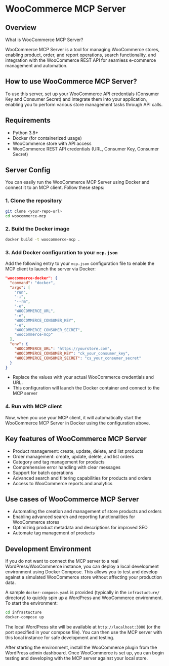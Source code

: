 # WooCommerce MCP Server

## Overview
What is WooCommerce MCP Server?

WooCommerce MCP Server is a tool for managing WooCommerce stores, enabling product, order, and report operations, search functionality, and integration with the WooCommerce REST API for seamless e-commerce management and automation.

## How to use WooCommerce MCP Server?
To use this server, set up your WooCommerce API credentials (Consumer Key and Consumer Secret) and integrate them into your application, enabling you to perform various store management tasks through API calls.

## Requirements

- Python 3.8+
- Docker (for containerized usage)
- WooCommerce store with API access
- WooCommerce REST API credentials (URL, Consumer Key, Consumer Secret)

## Server Config

You can easily run the WooCommerce MCP Server using Docker and connect it to an MCP client. Follow these steps:

### 1. Clone the repository
```bash
git clone <your-repo-url>
cd woocommerce-mcp
```

### 2. Build the Docker image
```bash
docker build -t woocommerce-mcp .
```

### 3. Add Docker configuration to your `mcp.json`
Add the following entry to your `mcp.json` configuration file to enable the MCP client to launch the server via Docker:

```json
"woocommerce-docker": {
  "command": "docker",
  "args": [
    "run",
    "-i",
    "--rm",
    "-e",
    "WOOCOMMERCE_URL",
    "-e",
    "WOOCOMMERCE_CONSUMER_KEY",
    "-e",
    "WOOCOMMERCE_CONSUMER_SECRET",
    "woocommerce-mcp"
  ],
  "env": {
    "WOOCOMMERCE_URL": "https://yourstore.com",
    "WOOCOMMERCE_CONSUMER_KEY": "ck_your_consumer_key",
    "WOOCOMMERCE_CONSUMER_SECRET": "cs_your_consumer_secret"
  }
}
```
- Replace the values with your actual WooCommerce credentials and URL.
- This configuration will launch the Docker container and connect to the MCP server

### 4. Run with MCP client
Now, when you use your MCP client, it will automatically start the WooCommerce MCP Server in Docker using the configuration above.

## Key features of WooCommerce MCP Server
- Product management: create, update, delete, and list products
- Order management: create, update, delete, and list orders
- Category and tag management for products
- Comprehensive error handling with clear messages
- Support for batch operations
- Advanced search and filtering capabilities for products and orders
- Access to WooCommerce reports and analytics

## Use cases of WooCommerce MCP Server
- Automating the creation and management of store products and orders
- Enabling advanced search and reporting functionalities for WooCommerce stores
- Optimizing product metadata and descriptions for improved SEO
- Automate tag management of products

## Development Environment

If you do not want to connect the MCP server to a real WordPress/WooCommerce instance, you can deploy a local development environment using Docker Compose. This allows you to test and develop against a simulated WooCommerce store without affecting your production data.

A sample `docker-compose.yaml` is provided (typically in the `infrastucture/` directory) to quickly spin up a WordPress and WooCommerce environment. To start the environment:

```bash
cd infrastucture
docker-compose up
```

The local WordPress site will be available at `http://localhost:3000` (or the port specified in your compose file). You can then use the MCP server with this local instance for safe development and testing.

After starting the environment, install the WooCommerce plugin from the WordPress admin dashboard. Once WooCommerce is set up, you can begin testing and developing with the MCP server against your local store.
